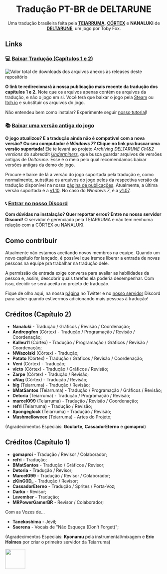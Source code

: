 <div align="center">
  <h1>Tradução PT-BR de DELTARUNE</h1>
  <p>Uma tradução brasileira feita pela <a href="https://twitter.com/teiarruma"><b>TEIARRUMA</b></a>, <a href="https://twitter.com/CortexTraducao" target="_blank"><b>CÓRTEX</b></a> e <b>NANALUKI</b>  de <a href="https://deltarune.com/"><b>DELTARUNE</b></a>, um jogo por Toby Fox. <br>
</div>

## Links

### 💻 [Baixar Tradução (Capítulos 1 e 2)](https://github.com/teiarruma/deltarune-ptbr/releases/latest)

<img src="https://img.shields.io/github/downloads/teiarruma/deltarune-ptbr/total.svg?label=Total%20de%20Downloads" alt="Valor total de downloads dos arquivos anexos às releases deste repositório" title="Contagem desde outubro de 2023" />

**O link te redirecionará à nossa publicação mais recente da tradução dos capítulos 1 e 2.** Note que os arquivos apenas contém os arquivos da tradução, e não o jogo em si. Você terá que baixar o jogo pela [Steam](https://store.steampowered.com/app/1671210/DELTARUNE/) ou [Itch.io](https://tobyfox.itch.io/deltarune) e substituir os arquivos do jogo.

Não entendeu bem como instalar? Experimente seguir [nosso tutorial](https://youtu.be/SJmiWVmWhlg)!

### 📚 [Baixar uma versão antiga do jogo](https://www.reddit.com/r/Underminers/comments/puaadd/archiving_deltarune_ch12_versions/)

**O jogo atualizou? E a tradução ainda não é compatível com a nova versão? Ou seu computador é _Windows 7_? Clique no link pra buscar uma versão suportada!** Ele te levará ao projeto _Archiving DELTARUNE Ch1&2 versions_ do subreddit  [_Underminers_](https://www.reddit.com/r/Underminers/), que busca guardar arquivos de versões antigas de _Deltarune_. Esse é o meio pelo qual recomendamos baixar versões antigas da demo do jogo.

Procure e baixe de lá a versão do jogo suportada pela tradução e, como normalmente, substitua os arquivos do jogo pelos da respectiva versão da tradução disponível na nossa [página de publicações](https://github.com/teiarruma/deltarune-ptbr/releases). Atualmente, a última versão suportada é a [v1.10](https://github.com/teiarruma/deltarune-ptbr/releases/latest). No caso do _Windows 7_, é a [v1.07](https://github.com/teiarruma/deltarune-ptbr/releases/tag/1.07.0).

### 📞 [Entrar no nosso Discord](https://discord.gg/7DtZ7E4yYG)

**Com dúvidas na instalação? Quer reportar erros? Entre no nosso servidor Discord!** O servidor é gerenciado pela TEIARRUMA e não tem nenhuma relação com a CÓRTEX ou NANALUKI.

## Como contribuir

Atualmente não estamos aceitando novos membros na equipe. Quando um novo capítulo for lançado, é possível que iremos liberar a entrada de novas pessoas na equipe pra trabalhar na tradução dele.

A permissão de entrada exige conversa para avaliar as habilidades da pessoa e, assim, descobrir quais tarefas ela poderia desempenhar. Com isso, decidir se será aceita no projeto de tradução.

Fique de olho aqui, na nossa [página](https://twitter.com/teiarruma) no Twitter e no [nosso servidor](https://discord.gg/7DtZ7E4yYG) Discord para saber quando estivermos adicionando mais pessoas à tradução!

## Créditos (Capítulo 2)
- **Nanaluki** - Tradução / Gráficos / Revisão / Coordenação;
- **Andrepgfon** (Córtex) - Tradução / Programação / Revisão / Coordenação;
- **Kalleu11** (Córtex) - Tradução / Programação / Gráficos / Revisão / Coordenação;
- **NWazolski** (Córtex) - Tradução;
- **Potato** (Córtex) - Tradução / Gráficos / Revisão / Coordenação;
- **Veni** (Córtex) - Tradução;
- **victo** (Córtex) - Tradução / Gráficos / Revisão;
- **Zarpe** (Córtex) - Tradução / Revisão;
- **uNag** (Córtex) - Tradução / Revisão;
- **big** (Teiarruma) - Tradução / Revisão;
- **bMatSantos** (Teiarruma) - Tradução / Programação / Gráficos / Revisão;
- **Detoria** (Teiarruma) - Tradução / Programação / Revisão;
- **marcel099** (Teiarruma) - Tradução / Revisão / Coordenação;
- **refri** (Teiarruma) - Tradução / Revisão;
- **Spongeglock** (Teiarruma) - Tradução / Revisão;
- **Mashmelloweee** (Teiarruma) - Artes do Projeto;

(Agradecimentos Especiais: **Goularte**, **CassadorEterno** e **gomaproi**)

## Créditos (Capítulo 1)
- **gomaproi** - Tradução / Revisor / Colaborador;
- **refri** - Tradução;
- **BMatSantos** - Tradução / Gráficos / Revisor;
- **Detoria** - Tradução / Revisor;
- **Marcel099** - Tradução / Revisor / Colaborador;
- **zKinG0D_** - Tradução / Revisor;
- **CassadorEterno** - Tradução / Sprites / Porta-Voz;
- **Darko** - Revisor;
- **Lavember** - Tradução;
- **MRPowerGamerBR** - Revisor / Colaborador;

Com as Vozes de...

- **Tanekoshima** - Jevil;
- **Saerena** - Vocais de "Não Esqueça (Don't Forget)";

(Agradecimentos Especiais: **Kyonamu** pela instrumental/mixagem e **Eric Holmes** por criar o primeiro servidor da Teiarruma)

<img width="64" height="64" src="https://user-images.githubusercontent.com/28575885/134047058-652bd587-e9af-4e84-b0cd-e99c2b4ecad7.png">
